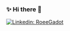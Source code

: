 ### ✨ Hi there 👋
[![Linkedin: RoeeGadot](https://img.shields.io/badge/-RoeeGadot-blue?style=flat-square&logo=Linkedin&logoColor=white&link=https://www.linkedin.com/in/salimkhallouki)](https://www.linkedin.com/in/salimkhallouki/)
<!--
**Axolottl/Axolottl** is a ✨ _special_ ✨ repository because its `README.md` (this file) appears on your GitHub profile.

Here are some ideas to get you started:

- 🔭 I’m currently working on ...
- 🌱 I’m currently learning ...
- 👯 I’m looking to collaborate on ...
- 🤔 I’m looking for help with ...
- 💬 Ask me about ...
- 📫 How to reach me: ...
- 😄 Pronouns: ...
- ⚡ Fun fact: ...
-->
